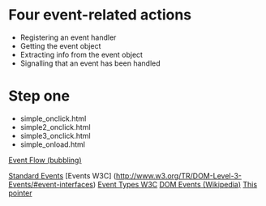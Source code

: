 # Four event-related actions
  * Registering an event handler
  * Getting the event object
  * Extracting info from the event object
  * Signalling that an event has been handled
  
# Step one
  * simple_onclick.html
  * simple2_onclick.html
  * simple3_onclick.html
  * simple_onload.html

[Event Flow (bubbling)](http://www.w3.org/TR/DOM-Level-3-Events/#event-flow)

[Standard Events](https://developer.mozilla.org/en-US/docs/Web/Reference/Events#Standard_events)
[Events W3C] (http://www.w3.org/TR/DOM-Level-3-Events/#event-interfaces)
[Event Types W3C](http://www.w3.org/TR/DOM-Level-3-Events/#event-types-list)
[DOM Events (Wikipedia)](http://en.wikipedia.org/wiki/DOM_events)
[This pointer](https://developer.mozilla.org/en-US/docs/Web/JavaScript/Reference/Operators/this?redirectlocale=en-US&redirectslug=JavaScript%2FReference%2FOperators%2Fthis)
